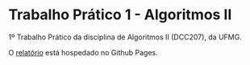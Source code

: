 # Trabalho Prático 1 - Algoritmos II

1º Trabalho Prático da disciplina de Algoritmos II (DCC207), da UFMG.

O [relatório](https://gs-coelho.github.io/tp1-alg2/relatorio.html) está hospedado no Github Pages.

